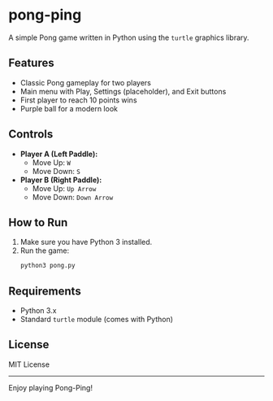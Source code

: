 # pong-ping

A simple Pong game written in Python using the `turtle` graphics library.

## Features
- Classic Pong gameplay for two players
- Main menu with Play, Settings (placeholder), and Exit buttons
- First player to reach 10 points wins
- Purple ball for a modern look

## Controls
- **Player A (Left Paddle):**
  - Move Up: `W`
  - Move Down: `S`
- **Player B (Right Paddle):**
  - Move Up: `Up Arrow`
  - Move Down: `Down Arrow`

## How to Run
1. Make sure you have Python 3 installed.
2. Run the game:
   ```bash
   python3 pong.py
   ```

## Requirements
- Python 3.x
- Standard `turtle` module (comes with Python)

## License
MIT License

---
Enjoy playing Pong-Ping!
